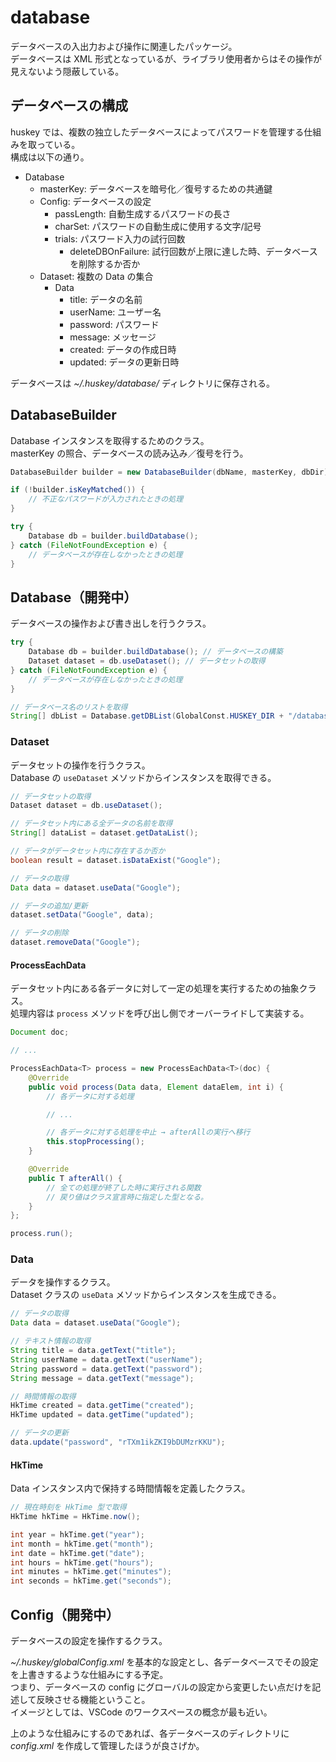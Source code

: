 # database

データベースの入出力および操作に関連したパッケージ。  
データベースは XML 形式となっているが、ライブラリ使用者からはその操作が見えないよう隠蔽している。

## データベースの構成

huskey では、複数の独立したデータベースによってパスワードを管理する仕組みを取っている。  
構成は以下の通り。

- Database
    - masterKey: データベースを暗号化／復号するための共通鍵
    - Config: データベースの設定
        - passLength: 自動生成するパスワードの長さ
        - charSet: パスワードの自動生成に使用する文字/記号
        - trials: パスワード入力の試行回数
            - deleteDBOnFailure: 試行回数が上限に達した時、データベースを削除するか否か
    - Dataset: 複数の Data の集合
        - Data
            - title: データの名前
            - userName: ユーザー名
            - password: パスワード
            - message: メッセージ
            - created: データの作成日時
            - updated: データの更新日時

データベースは _~/.huskey/database/_ ディレクトリに保存される。

## DatabaseBuilder

Database インスタンスを取得するためのクラス。  
masterKey の照合、データベースの読み込み／復号を行う。

```java
DatabaseBuilder builder = new DatabaseBuilder(dbName, masterKey, dbDir);

if (!builder.isKeyMatched()) {
    // 不正なパスワードが入力されたときの処理
}

try {
    Database db = builder.buildDatabase();
} catch (FileNotFoundException e) {
    // データベースが存在しなかったときの処理
}
```

## Database（開発中）

データベースの操作および書き出しを行うクラス。

```java
try {
    Database db = builder.buildDatabase(); // データベースの構築
    Dataset dataset = db.useDataset(); // データセットの取得
} catch (FileNotFoundException e) {
    // データベースが存在しなかったときの処理
}

// データベース名のリストを取得
String[] dbList = Database.getDBList(GlobalConst.HUSKEY_DIR + "/database/");
```

### Dataset

データセットの操作を行うクラス。  
Database の `useDataset` メソッドからインスタンスを取得できる。

```java
// データセットの取得
Dataset dataset = db.useDataset();

// データセット内にある全データの名前を取得
String[] dataList = dataset.getDataList();

// データがデータセット内に存在するか否か
boolean result = dataset.isDataExist("Google");

// データの取得
Data data = dataset.useData("Google");

// データの追加/更新
dataset.setData("Google", data);

// データの削除
dataset.removeData("Google");
```

#### ProcessEachData

データセット内にある各データに対して一定の処理を実行するための抽象クラス。  
処理内容は `process` メソッドを呼び出し側でオーバーライドして実装する。

```java
Document doc;

// ...

ProcessEachData<T> process = new ProcessEachData<T>(doc) {
    @Override
    public void process(Data data, Element dataElem, int i) {
        // 各データに対する処理

        // ...

        // 各データに対する処理を中止 → afterAllの実行へ移行
        this.stopProcessing();
    }

    @Override
    public T afterAll() {
        // 全ての処理が終了した時に実行される関数
        // 戻り値はクラス宣言時に指定した型となる。
    }
};

process.run();
```

### Data

データを操作するクラス。  
Dataset クラスの `useData` メソッドからインスタンスを生成できる。

```java
// データの取得
Data data = dataset.useData("Google");

// テキスト情報の取得
String title = data.getText("title");
String userName = data.getText("userName");
String password = data.getText("password");
String message = data.getText("message");

// 時間情報の取得
HkTime created = data.getTime("created");
HkTime updated = data.getTime("updated");

// データの更新
data.update("password", "rTXm1ikZKI9bDUMzrKKU");
```

#### HkTime

Data インスタンス内で保持する時間情報を定義したクラス。

```java
// 現在時刻を HkTime 型で取得
HkTime hkTime = HkTime.now();

int year = hkTime.get("year");
int month = hkTime.get("month");
int date = hkTime.get("date");
int hours = hkTime.get("hours");
int minutes = hkTime.get("minutes");
int seconds = hkTime.get("seconds");
```

## Config（開発中）

データベースの設定を操作するクラス。

_~/.huskey/globalConfig.xml_ を基本的な設定とし、各データベースでその設定を上書きするような仕組みにする予定。  
つまり、データベースの config にグローバルの設定から変更したい点だけを記述して反映させる機能ということ。  
イメージとしては、VSCode のワークスペースの概念が最も近い。

上のような仕組みにするのであれば、各データベースのディレクトリに _config.xml_ を作成して管理したほうが良さげか。
